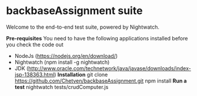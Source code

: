 
# backbaseAssignment suite

Welcome to the end-to-end test suite, powered by Nightwatch.

**Pre-requisites**
You need to have the following applications installed before you check the code out
* NodeJs (https://nodejs.org/en/download/)
* Nightwatch (npm install -g nightwatch)
* JDK (http://www.oracle.com/technetwork/java/javase/downloads/index-jsp-138363.html)
**Installation**
git clone https://github.com/Chetven/backbaseAssignment.git
npm install
**Run a test**
nightwatch tests/crudComputer.js